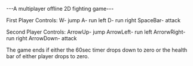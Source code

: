 ---A multiplayer offline 2D fighting game---

First Player Controls:
W- jump
A- run left
D- run right
SpaceBar- attack

Second Player Controls:
ArrowUp- jump
ArrowLeft- run left
ArrorwRight- run right
ArrowDown- attack

The game ends if either the 60sec timer drops down to zero or the health bar of either player drops to zero.
